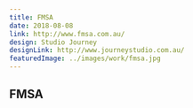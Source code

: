 ```yaml
---
title: FMSA
date: 2018-08-08
link: http://www.fmsa.com.au/
design: Studio Journey
designLink: http://www.journeystudio.com.au/
featuredImage: ../images/work/fmsa.jpg
---
```


## FMSA
